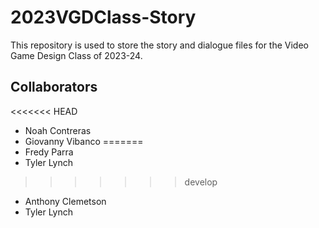 # 2023VGDClass-Story
This repository is used to store the story and dialogue files for the Video Game Design Class of 2023-24.

## Collaborators
<<<<<<< HEAD
- Noah Contreras
- Giovanny Vibanco
=======
- Fredy Parra
- Tyler Lynch
>>>>>>> develop
- Anthony Clemetson
- Tyler Lynch

